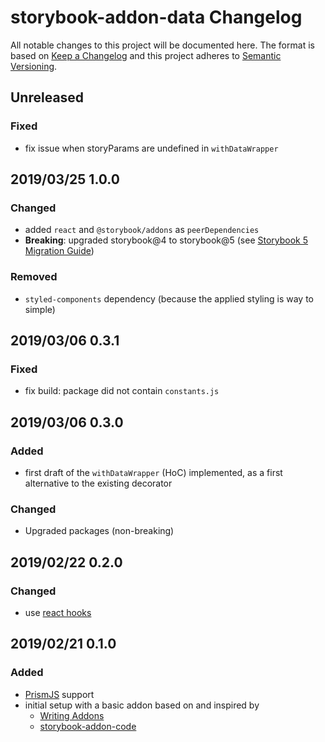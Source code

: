 # storybook-addon-data Changelog

All notable changes to this project will be documented here. The format is based
on [Keep a Changelog](http://keepachangelog.com/en/1.0.0/) and this project
adheres to [Semantic Versioning](http://semver.org/spec/v2.0.0.html).

## Unreleased

### Fixed

- fix issue when storyParams are undefined in `withDataWrapper`

## 2019/03/25 1.0.0

### Changed

- added `react` and `@storybook/addons` as `peerDependencies`
- **Breaking**: upgraded storybook@4 to storybook@5 (see [Storybook 5 Migration Guide](https://medium.com/storybookjs/storybook-5-migration-guide-d804b38c739d))

### Removed

- `styled-components` dependency (because the applied styling is way to simple)

## 2019/03/06 0.3.1

### Fixed

- fix build: package did not contain `constants.js`

## 2019/03/06 0.3.0

### Added

- first draft of the `withDataWrapper` (HoC) implemented, as a first alternative
  to the existing decorator

### Changed

- Upgraded packages (non-breaking)

## 2019/02/22 0.2.0

### Changed

- use [react hooks](https://reactjs.org/docs/hooks-overview.html)

## 2019/02/21 0.1.0

### Added

- [PrismJS](https://prismjs.com/) support
- initial setup with a basic addon based on and inspired by
  - [Writing Addons](https://storybook.js.org/addons/writing-addons/)
  - [storybook-addon-code](https://github.com/SOFTVISION-University/storybook-addon-code)